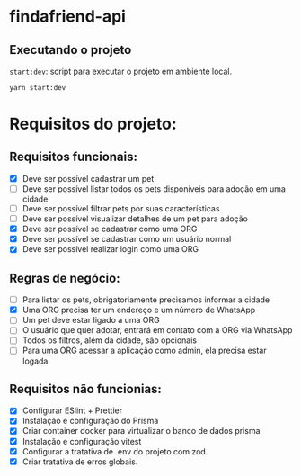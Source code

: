 # findafriend-api

## Executando o projeto

`start:dev`: script para executar o projeto em ambiente local.

```sh
yarn start:dev
```

# Requisitos do projeto:

## Requisitos funcionais:

- [x] Deve ser possível cadastrar um pet
- [ ] Deve ser possível listar todos os pets disponíveis para adoção em uma cidade
- [ ] Deve ser possível filtrar pets por suas características
- [ ] Deve ser possível visualizar detalhes de um pet para adoção
- [x] Deve ser possível se cadastrar como uma ORG
- [x] Deve ser possível se cadastrar como um usuário normal
- [x] Deve ser possível realizar login como uma ORG

## Regras de negócio:

- [ ] Para listar os pets, obrigatoriamente precisamos informar a cidade
- [x] Uma ORG precisa ter um endereço e um número de WhatsApp
- [ ] Um pet deve estar ligado a uma ORG
- [ ] O usuário que quer adotar, entrará em contato com a ORG via WhatsApp
- [ ] Todos os filtros, além da cidade, são opcionais
- [ ] Para uma ORG acessar a aplicação como admin, ela precisa estar logada

## Requisitos não funcionias:

- [x] Configurar ESlint + Prettier
- [x] Instalação e configuração do Prisma
- [x] Criar container docker para virtualizar o banco de dados prisma
- [x] Instalação e configuração vitest
- [x] Configurar a tratativa de .env do projeto com zod.
- [x] Criar tratativa de erros globais.

